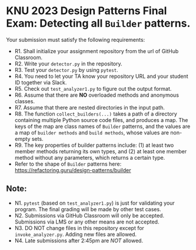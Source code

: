 # KNU 2023 Design Patterns Final Exam: Detecting all `Builder` patterns.

Your submission must satisfy the following requirements:

* R1. Shall initialize your assignment repository from the url of GitHub Classroom.
* R2. Write your `detector.py` in the repository.
* R3. Test your `detector.py` by using `pytest`.
* R4. You need to let your TA know your repository URL and your student ID together via Slack.
* R5. Check out `test_analyzer1.py` to figure out the output format.
* R6. Assume that there are **NO** overloaded methods and anonymous classes.
* R7. Assume that there are nested directories in the input path.
* R8. The function `collect_builders(...)` takes a path of a directory containing multiple Python source code files, and produces a map. The keys of the map are class names of `Builder` patterns, and the values are a map of `builder methods` and `build methods`, whose values are non-empty sets.
* R9. The key properties of builder patterns include: (1) at least two member methods returning its own types, and (2) at least one member method without any parameters, which returns a certain type.
* Refer to the shape of `Builder` patterns here: https://refactoring.guru/design-patterns/builder
 

## Note:

* N1. `pytest` (based on `test_analyzer1.py`) is just for validating your program. The final grading will be made by other test cases.
* N2. Submissions via GitHub Classroom will only be accepted. Submissions via LMS or any other means are not accepted.
* N3. DO NOT change files in this repository except for `invoke_analyzer.py`. Adding new files are allowed.
* N4. Late submissions after 2:45pm are *NOT* allowed.
